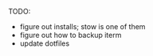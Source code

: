 TODO:
- figure out installs; stow is one of them
- figure out how to backup iterm
- update dotfiles
